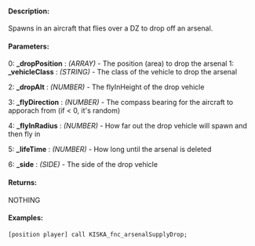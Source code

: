 #### Description:
Spawns in an aircraft that flies over a DZ to drop off an arsenal.

#### Parameters:
0: **_dropPosition** : *(ARRAY)* - The position (area) to drop the arsenal
  1: **_vehicleClass** : *(STRING)* - The class of the vehicle to drop the arsenal

2: **_dropAlt** : *(NUMBER)* - The flyInHeight of the drop vehicle

3: **_flyDirection** : *(NUMBER)* - The compass bearing for the aircraft to apporach from (if < 0, it's random)

4: **_flyInRadius** : *(NUMBER)* - How far out the drop vehicle will spawn and then fly in

5: **_lifeTime** : *(NUMBER)* - How long until the arsenal is deleted

6: **_side** : *(SIDE)* - The side of the drop vehicle

#### Returns:
NOTHING

#### Examples:
```sqf
[position player] call KISKA_fnc_arsenalSupplyDrop;
```


